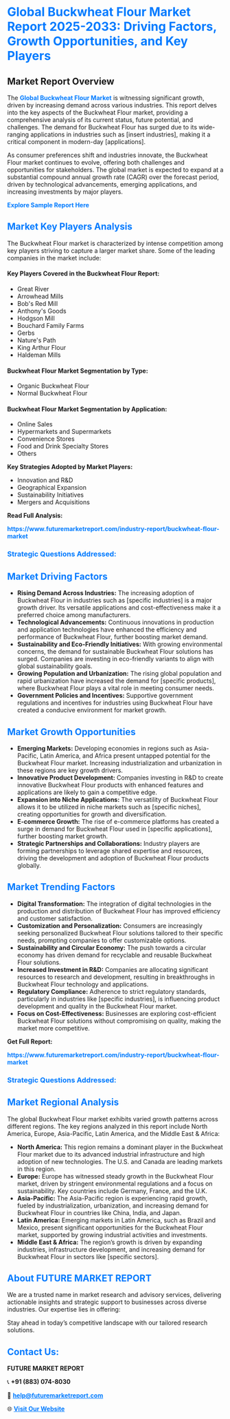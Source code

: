 <h1 style="color: #007BFF;">Global Buckwheat Flour Market Report 2025-2033: Driving Factors, Growth Opportunities, and Key Players</h1>

<section id="overview">
<h2>Market Report Overview</h2>
<p>The <a href="https://www.futuremarketreport.com/industry-report/buckwheat-flour-market" style="color: #007BFF; text-decoration: none;"><strong>Global Buckwheat Flour Market</strong></a> is witnessing significant growth, driven by increasing demand across various industries. This report delves into the key aspects of the Buckwheat Flour market, providing a comprehensive analysis of its current status, future potential, and challenges. The demand for Buckwheat Flour has surged due to its wide-ranging applications in industries such as [insert industries], making it a critical component in modern-day [applications].</p>
<p>As consumer preferences shift and industries innovate, the Buckwheat Flour market continues to evolve, offering both challenges and opportunities for stakeholders. The global market is expected to expand at a substantial compound annual growth rate (CAGR) over the forecast period, driven by technological advancements, emerging applications, and increasing investments by major players.</p>
</section>

<section id="overview">
<p><a href="https://www.futuremarketreport.com/request-sample/reportId=52256" style="color: #007BFF; text-decoration: none;"><strong>Explore Sample Report Here</strong></a></p>
</section>

<section id="key-players">
<h2 style="color: #007BFF;">Market Key Players Analysis</h2>
<p>The Buckwheat Flour market is characterized by intense competition among key players striving to capture a larger market share. Some of the leading companies in the market include:</p>
<h4>Key Players Covered in the Buckwheat Flour Report:</h4>
<ul><li>Great River</li><li>Arrowhead Mills</li><li>Bob&#039;s Red Mill</li><li>Anthony&#039;s Goods</li><li>Hodgson Mill</li><li>Bouchard Family Farms</li><li>Gerbs</li><li>Nature&#039;s Path</li><li>King Arthur Flour</li><li>Haldeman Mills</li></ul>
<h4>Buckwheat Flour Market Segmentation by Type:</h4>
<ul><li>Organic Buckwheat Flour</li><li>Normal Buckwheat Flour</li></ul>

<h4>Buckwheat Flour Market Segmentation by Application:</h4>
<ul><li>Online Sales</li><li>Hypermarkets and Supermarkets</li><li>Convenience Stores</li><li>Food and Drink Specialty Stores</li><li>Others</li></ul>
<p><strong>Key Strategies Adopted by Market Players:</strong></p>
<ul>
<li>Innovation and R&D</li>
<li>Geographical Expansion</li>
<li>Sustainability Initiatives</li>
<li>Mergers and Acquisitions</li>
</ul>
</section>

<section>
<p><strong>Read Full Analysis: </strong></p><a href="https://www.futuremarketreport.com/industry-report/buckwheat-flour-market" style="color: #007BFF; text-decoration: none;"><strong>https://www.futuremarketreport.com/industry-report/buckwheat-flour-market</strong></a>
<h3 style="color: #007BFF;">Strategic Questions Addressed:</h3>
</section>

<section id="driving-factors">
<h2 style="color: #007BFF;">Market Driving Factors</h2>
<ul>
<li><strong>Rising Demand Across Industries:</strong> The increasing adoption of Buckwheat Flour in industries such as [specific industries] is a major growth driver. Its versatile applications and cost-effectiveness make it a preferred choice among manufacturers.</li>
<li><strong>Technological Advancements:</strong> Continuous innovations in production and application technologies have enhanced the efficiency and performance of Buckwheat Flour, further boosting market demand.</li>
<li><strong>Sustainability and Eco-Friendly Initiatives:</strong> With growing environmental concerns, the demand for sustainable Buckwheat Flour solutions has surged. Companies are investing in eco-friendly variants to align with global sustainability goals.</li>
<li><strong>Growing Population and Urbanization:</strong> The rising global population and rapid urbanization have increased the demand for [specific products], where Buckwheat Flour plays a vital role in meeting consumer needs.</li>
<li><strong>Government Policies and Incentives:</strong> Supportive government regulations and incentives for industries using Buckwheat Flour have created a conducive environment for market growth.</li>
</ul>
</section>

<section id="growth-opportunities">
<h2 style="color: #007BFF;">Market Growth Opportunities</h2>
<ul>
<li><strong>Emerging Markets:</strong> Developing economies in regions such as Asia-Pacific, Latin America, and Africa present untapped potential for the Buckwheat Flour market. Increasing industrialization and urbanization in these regions are key growth drivers.</li>
<li><strong>Innovative Product Development:</strong> Companies investing in R&D to create innovative Buckwheat Flour products with enhanced features and applications are likely to gain a competitive edge.</li>
<li><strong>Expansion into Niche Applications:</strong> The versatility of Buckwheat Flour allows it to be utilized in niche markets such as [specific niches], creating opportunities for growth and diversification.</li>
<li><strong>E-commerce Growth:</strong> The rise of e-commerce platforms has created a surge in demand for Buckwheat Flour used in [specific applications], further boosting market growth.</li>
<li><strong>Strategic Partnerships and Collaborations:</strong> Industry players are forming partnerships to leverage shared expertise and resources, driving the development and adoption of Buckwheat Flour products globally.</li>
</ul>
</section>

<section id="trending-factors">
<h2 style="color: #007BFF;">Market Trending Factors</h2>
<ul>
<li><strong>Digital Transformation:</strong> The integration of digital technologies in the production and distribution of Buckwheat Flour has improved efficiency and customer satisfaction.</li>
<li><strong>Customization and Personalization:</strong> Consumers are increasingly seeking personalized Buckwheat Flour solutions tailored to their specific needs, prompting companies to offer customizable options.</li>
<li><strong>Sustainability and Circular Economy:</strong> The push towards a circular economy has driven demand for recyclable and reusable Buckwheat Flour solutions.</li>
<li><strong>Increased Investment in R&D:</strong> Companies are allocating significant resources to research and development, resulting in breakthroughs in Buckwheat Flour technology and applications.</li>
<li><strong>Regulatory Compliance:</strong> Adherence to strict regulatory standards, particularly in industries like [specific industries], is influencing product development and quality in the Buckwheat Flour market.</li>
<li><strong>Focus on Cost-Effectiveness:</strong> Businesses are exploring cost-efficient Buckwheat Flour solutions without compromising on quality, making the market more competitive.</li>
</ul>
</section>

<section>
<p><strong>Get Full Report: </strong></p><a href="https://www.futuremarketreport.com/industry-report/buckwheat-flour-market" style="color: #007BFF; text-decoration: none;"><strong>https://www.futuremarketreport.com/industry-report/buckwheat-flour-market</strong></a>
<h3 style="color: #007BFF;">Strategic Questions Addressed:</h3>
</section>


<section id="regional-analysis">
<h2 style="color: #007BFF;">Market Regional Analysis</h2>
<p>The global Buckwheat Flour market exhibits varied growth patterns across different regions. The key regions analyzed in this report include North America, Europe, Asia-Pacific, Latin America, and the Middle East & Africa:</p>
<ul>
<li><strong>North America:</strong> This region remains a dominant player in the Buckwheat Flour market due to its advanced industrial infrastructure and high adoption of new technologies. The U.S. and Canada are leading markets in this region.</li>
<li><strong>Europe:</strong> Europe has witnessed steady growth in the Buckwheat Flour market, driven by stringent environmental regulations and a focus on sustainability. Key countries include Germany, France, and the U.K.</li>
<li><strong>Asia-Pacific:</strong> The Asia-Pacific region is experiencing rapid growth, fueled by industrialization, urbanization, and increasing demand for Buckwheat Flour in countries like China, India, and Japan.</li>
<li><strong>Latin America:</strong> Emerging markets in Latin America, such as Brazil and Mexico, present significant opportunities for the Buckwheat Flour market, supported by growing industrial activities and investments.</li>
<li><strong>Middle East & Africa:</strong> The region’s growth is driven by expanding industries, infrastructure development, and increasing demand for Buckwheat Flour in sectors like [specific sectors].</li>
</ul>
</section>

<footer>
<h2 style="color: #007BFF;">About FUTURE MARKET REPORT</h2>
<p>We are a trusted name in market research and advisory services, delivering actionable insights and strategic support to businesses across diverse industries. Our expertise lies in offering:</p>

<p>Stay ahead in today’s competitive landscape with our tailored research solutions.</p>

<h2 style="color: #007BFF;">Contact Us:</h2>
<p><strong>FUTURE MARKET REPORT</strong></p>
<p>📞 <strong>+91 (883) 074-8030</strong></p>
<p>📧 <strong><a href="mailto:help@futuremarketreport.com" style="color: #007BFF;">help@futuremarketreport.com</a></strong></p>
<p>🌐 <strong><a href="https://www.futuremarketreport.com/" style="color: #007BFF;">Visit Our Website</a></strong></p>
</footer>